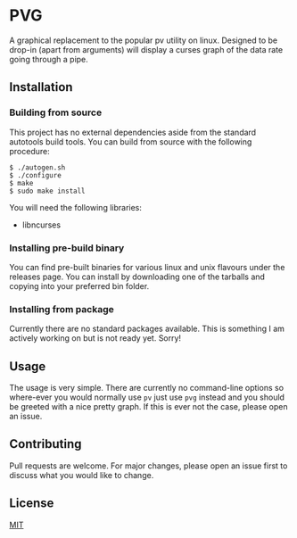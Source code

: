 # PVG

A graphical replacement to the popular pv utility on linux. Designed to be drop-in (apart from arguments) will display a curses graph of the data rate going through a pipe.

## Installation
### Building from source
This project has no external dependencies aside from the standard autotools build tools. You can build from source with the following procedure:

```
$ ./autogen.sh
$ ./configure
$ make
$ sudo make install
```

You will need the following libraries:

* libncurses

### Installing pre-build binary

You can find pre-built binaries for various linux and unix flavours under the releases page. You can install by downloading one of the tarballs and copying into your preferred bin folder.

### Installing from package

Currently there are no standard packages available. This is something I am actively working on but is not ready yet. Sorry!

## Usage

The usage is very simple. There are currently no command-line options so where-ever you would normally use `pv` just use `pvg` instead and you should be greeted with a nice pretty graph. If this is ever not the case, please open an issue.

## Contributing

Pull requests are welcome. For major changes, please open an issue first to discuss what you would like to change.

## License
[MIT](https://choosealicense.com/licenses/mit/)
